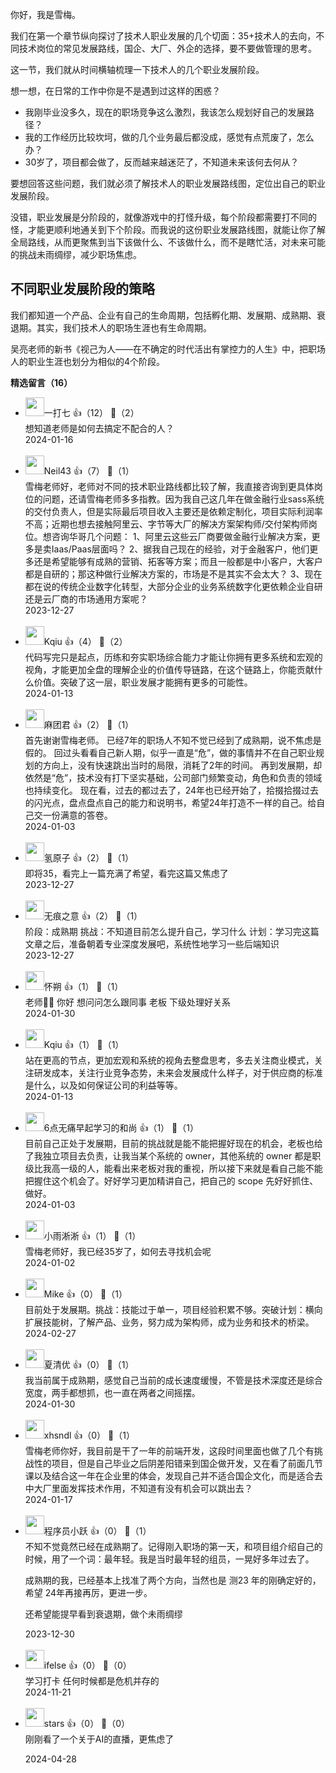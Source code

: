 你好，我是雪梅。

我们在第一个章节纵向探讨了技术人职业发展的几个切面：35+技术人的去向，不同技术岗位的常见发展路线，国企、大厂、外企的选择，要不要做管理的思考。

这一节，我们就从时间横轴梳理一下技术人的几个职业发展阶段。

想一想，在日常的工作中你是不是遇到过这样的困惑？

- 我刚毕业没多久，现在的职场竞争这么激烈，我该怎么规划好自己的发展路径？
- 我的工作经历比较坎坷，做的几个业务最后都没成，感觉有点荒废了，怎么办？
- 30岁了，项目都会做了，反而越来越迷茫了，不知道未来该何去何从？

要想回答这些问题，我们就必须了解技术人的职业发展路线图，定位出自己的职业发展阶段。

没错，职业发展是分阶段的，就像游戏中的打怪升级，每个阶段都需要打不同的怪，才能更顺利地通关到下个阶段。而我说的这份职业发展路线图，就能让你了解全局路线，从而更聚焦到当下该做什么、不该做什么，而不是瞎忙活，对未来可能的挑战未雨绸缪，减少职场焦虑。

## 不同职业发展阶段的策略

我们都知道一个产品、企业有自己的生命周期，包括孵化期、发展期、成熟期、衰退期。其实，我们技术人的职场生涯也有生命周期。

吴亮老师的新书《视己为人——在不确定的时代活出有掌控力的人生》中，把职场人的职业生涯也划分为相似的4个阶段。
<div><strong>精选留言（16）</strong></div><ul>
<li><img src="https://static001.geekbang.org/account/avatar/00/12/f0/6d/3e570bb8.jpg" width="30px"><span>一打七</span> 👍（12） 💬（2）<div>想知道老师是如何去搞定不配合的人？</div>2024-01-16</li><br/><li><img src="https://wx.qlogo.cn/mmopen/vi_32/2nM9PaEsM4XTZuqQiavicyRuibcp8n1tBpL9mFTRbeqn47dzU9eGNoicJYUOO8tUiaU6pT2D8rjmG0DlBv1eFVWZrkQ/132" width="30px"><span>Neil43</span> 👍（7） 💬（1）<div>雪梅老师好，老师对不同的技术职业路线都比较了解，我直接咨询到更具体岗位的问题，还请雪梅老师多多指教。因为我自己这几年在做金融行业sass系统的交付负责人，但是实际最后项目收入主要还是依赖定制化，项目实际利润率不高；近期也想去接触阿里云、字节等大厂的解决方案架构师&#47;交付架构师岗位。想咨询华哥几个问题：
1、阿里云这些云厂商要做金融行业解决方案，更多是卖Iaas&#47;Paas层面吗？
2、据我自己现在的经验，对于金融客户，他们更多还是希望能够有成熟的营销、拓客等方案；而且一般都是中小客户，大客户都是自研的；那这种做行业解决方案的，市场是不是其实不会太大？
3、现在都在说的传统企业数字化转型，大部分企业的业务系统数字化更依赖企业自研还是云厂商的市场通用方案呢？</div>2023-12-27</li><br/><li><img src="https://static001.geekbang.org/account/avatar/00/18/45/9a/1c9b3fa9.jpg" width="30px"><span>Kqiu</span> 👍（4） 💬（2）<div>代码写完只是起点，历练和夯实职场综合能力才能让你拥有更多系统和宏观的视角，才能更加全盘的理解企业的价值传导链路，在这个链路上，你能贡献什么价值。突破了这一层，职业发展才能拥有更多的可能性。</div>2024-01-13</li><br/><li><img src="https://static001.geekbang.org/account/avatar/00/11/0a/c1/6ae530c4.jpg" width="30px"><span>麻团君</span> 👍（2） 💬（1）<div>首先谢谢雪梅老师。
已经7年的职场人不知不觉已经到了成熟期，说不焦虑是假的。
回过头看看自己新人期，似乎一直是“危”，做的事情并不在自己职业规划的方向上，没有快速跳出当时的局限，消耗了2年的时间。
再到发展期，却依然是“危”，技术没有打下坚实基础，公司部门频繁变动，角色和负责的领域也持续变化。
现在看，过去的都过去了，24年也已经开始了，拾掇拾掇过去的闪光点，盘点盘点自己的能力和说明书，希望24年打造不一样的自己。给自己交一份满意的答卷。</div>2024-01-03</li><br/><li><img src="https://static001.geekbang.org/account/avatar/00/10/d4/0c/4decd1aa.jpg" width="30px"><span>氢原子</span> 👍（2） 💬（1）<div>即将35，看完上一篇充满了希望，看完这篇又焦虑了</div>2023-12-27</li><br/><li><img src="https://static001.geekbang.org/account/avatar/00/23/dc/96/9501cd87.jpg" width="30px"><span>无痕之意</span> 👍（2） 💬（1）<div>阶段：成熟期
挑战：不知道目前怎么提升自己，学习什么
计划：学习完这篇文章之后，准备朝着专业深度发展吧，系统性地学习一些后端知识</div>2023-12-27</li><br/><li><img src="https://static001.geekbang.org/account/avatar/00/0f/5d/11/e1f36640.jpg" width="30px"><span>怀朔</span> 👍（1） 💬（1）<div>老师👩‍🏫 你好 想问问怎么跟同事 老板 下级处理好关系</div>2024-01-30</li><br/><li><img src="https://static001.geekbang.org/account/avatar/00/18/45/9a/1c9b3fa9.jpg" width="30px"><span>Kqiu</span> 👍（1） 💬（1）<div>站在更高的节点，更加宏观和系统的视角去整盘思考，多去关注商业模式，关注研发成本，关注行业竞争态势，未来会发展成什么样子，对于供应商的标准是什么，以及如何保证公司的利益等等。</div>2024-01-13</li><br/><li><img src="https://static001.geekbang.org/account/avatar/00/19/fd/58/1af629c7.jpg" width="30px"><span>6点无痛早起学习的和尚</span> 👍（1） 💬（1）<div>目前自己正处于发展期，目前的挑战就是能不能把握好现在的机会，老板也给了我独立项目去负责，让我当某个系统的 owner，其他系统的 owner 都是职级比我高一级的人，能看出来老板对我的重视，所以接下来就是看自己能不能把握住这个机会了。好好学习更加精讲自己，把自己的 scope 先好好抓住、做好。</div>2024-01-03</li><br/><li><img src="https://static001.geekbang.org/account/avatar/00/10/ca/68/a0061ab9.jpg" width="30px"><span>小雨淅淅</span> 👍（1） 💬（1）<div>雪梅老师好，我已经35岁了，如何去寻找机会呢</div>2024-01-02</li><br/><li><img src="https://static001.geekbang.org/account/avatar/00/26/af/98/5bdfb679.jpg" width="30px"><span>Mike</span> 👍（0） 💬（1）<div>目前处于发展期。挑战：技能过于单一，项目经验积累不够。突破计划：横向扩展技能树，了解产品、业务，努力成为架构师，成为业务和技术的桥梁。</div>2024-02-27</li><br/><li><img src="https://static001.geekbang.org/account/avatar/00/24/c3/73/341d44d2.jpg" width="30px"><span>夏清优</span> 👍（0） 💬（1）<div>我当前属于成熟期，感觉自己当前的成长速度缓慢，不管是技术深度还是综合宽度，两手都想抓，也一直在两者之间摇摆。</div>2024-01-30</li><br/><li><img src="https://static001.geekbang.org/account/avatar/00/3a/08/27/0bd80208.jpg" width="30px"><span>xhsndl</span> 👍（0） 💬（1）<div>雪梅老师你好，我目前是干了一年的前端开发，这段时间里面也做了几个有挑战性的项目，但是自己毕业之后阴差阳错来到国企做开发，又在看了前面几节课以及结合这一年在企业里的体会，发现自己并不适合国企文化，而是适合去中大厂里面发挥技术作用，不知道有没有机会可以跳出去？</div>2024-01-17</li><br/><li><img src="https://static001.geekbang.org/account/avatar/00/0f/7e/bb/947c329a.jpg" width="30px"><span>程序员小跃</span> 👍（0） 💬（1）<div>不知不觉竟然已经在成熟期了。记得刚入职场的第一天，和项目组介绍自己的时候，用了一个词：最年轻。我是当时最年轻的组员，一晃好多年过去了。

成熟期的我，已经基本上找准了两个方向，当然也是 测23 年的刚确定好的，希望 24年再接再厉，更进一步。

还希望能提早看到衰退期，做个未雨绸缪</div>2023-12-30</li><br/><li><img src="https://static001.geekbang.org/account/avatar/00/26/eb/d7/90391376.jpg" width="30px"><span>ifelse</span> 👍（0） 💬（0）<div>学习打卡
任何时候都是危机并存的</div>2024-11-21</li><br/><li><img src="https://static001.geekbang.org/account/avatar/00/10/19/7c/25abe455.jpg" width="30px"><span>stars</span> 👍（0） 💬（0）<div>刚刚看了一个关于AI的直播，更焦虑了
</div>2024-04-28</li><br/>
</ul>